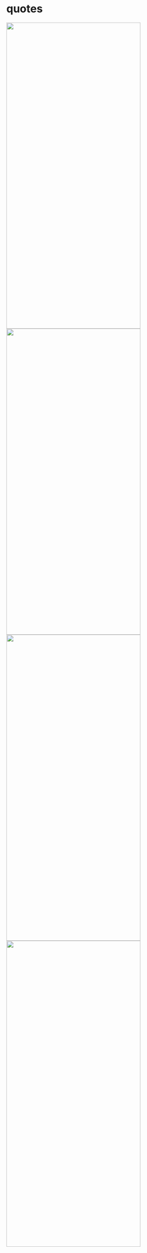 # quotes

<p>
  <img src="https://github.com/user-attachments/assets/434ddee9-8e6d-4585-b7a5-5ac1f50c65f2"width="350" height="800"/>
   <img src="https://github.com/user-attachments/assets/07ea8e59-1461-4187-9a5d-ffe5db4418f9"width="350" height="800"/>
   <img src="https://github.com/user-attachments/assets/dbd5a5d5-2fa3-44a8-b454-e83e3ab9e6d5"width="350" height="800"/>
   <img src="https://github.com/user-attachments/assets/c5f6ff97-93ce-4c16-96d9-2d3799f62c3c"width="350" height="800"/>
  
</p>
